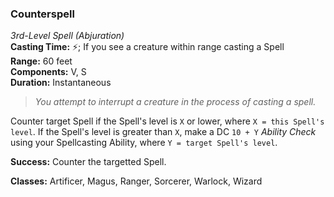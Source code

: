 ### Counterspell
*3rd-Level Spell (Abjuration)*  
**Casting Time:** ⚡; If you see a creature within range casting a Spell  
**Range:** 60 feet  
**Components:** V, S  
**Duration:** Instantaneous  

> *You attempt to interrupt a creature in the process of casting a spell.*

Counter target Spell if the Spell's level is `X` or lower, where `X = this Spell's level`. If the Spell's level is greater than `X`, make a DC `10 + Y` *Ability Check* using your Spellcasting Ability, where `Y = target Spell's level`.

**Success:** Counter the targetted Spell.

**Classes:** Artificer, Magus, Ranger, Sorcerer, Warlock, Wizard
